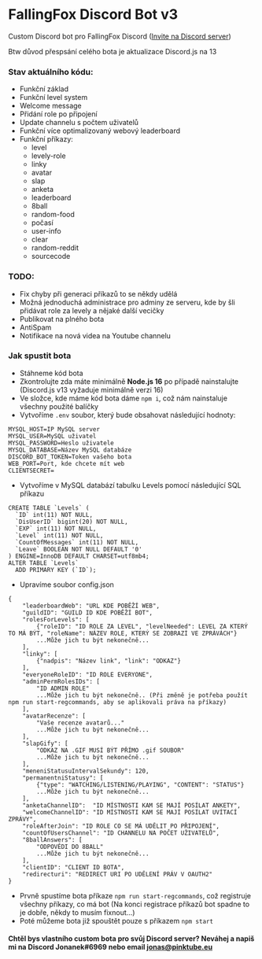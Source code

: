 # FallingFox Discord Bot v3

Custom Discord bot pro FallingFox Discord ([Invite na Discord server](https://invite.gg/fallingfox))

Btw důvod přespsání celého bota je aktualizace Discord.js na 13

### Stav aktuálního kódu:
* Funkční základ
* Funkční level system 
* Welcome message
* Přidání role po připojení
* Update channelu s počtem uživatelů
* Funkční více optimalizovaný webový leaderboard
* Funkční příkazy:
    * level
    * levely-role
    * linky
    * avatar
    * slap
    * anketa 
    * leaderboard
    * 8ball
    * random-food
    * počasí
    * user-info
    * clear
    * random-reddit
    * sourcecode

### TODO: 
* Fix chyby při generaci příkazů to se někdy udělá
* Možná jednoduchá administrace pro adminy ze serveru, kde by šli přidávat role za levely a nějaké další vecičky
* Publikovat na plného bota
* AntiSpam
* Notifikace na nová videa na Youtube channelu


### Jak spustit bota
* Stáhneme kód bota 
* Zkontrolujte zda máte minimálně **Node.js 16** po případě nainstalujte (Discord.js v13 vyžaduje minimálně verzi 16)
* Ve složce, kde máme kód bota dáme `npm i`, což nám nainstaluje všechny použité balíčky
* Vytvoříme `.env` soubor, který bude obsahovat následující hodnoty:

```
MYSQL_HOST=IP MySQL server
MYSQL_USER=MySQL uživatel
MYSQL_PASSWORD=Heslo uživatele
MYSQL_DATABASE=Název MySQL databáze
DISCORD_BOT_TOKEN=Token vašeho bota
WEB_PORT=Port, kde chcete mít web
CLIENTSECRET=
```
* Vytvoříme v MySQL databází tabulku Levels pomocí následující SQL příkazu
```
CREATE TABLE `Levels` (
  `ID` int(11) NOT NULL,
  `DisUserID` bigint(20) NOT NULL,
  `EXP` int(11) NOT NULL,
  `Level` int(11) NOT NULL,
  `CountOfMessages` int(11) NOT NULL,
  `Leave` BOOLEAN NOT NULL DEFAULT '0'
) ENGINE=InnoDB DEFAULT CHARSET=utf8mb4;
ALTER TABLE `Levels`
  ADD PRIMARY KEY (`ID`);
```
* Upravíme soubor config.json
```
{
    "leaderboardWeb": "URL KDE POBĚŽÍ WEB",
    "guildID": "GUILD ID KDE POBĚŽÍ BOT",
    "rolesForLevels": [
        {"roleID": "ID ROLE ZA LEVEL", "levelNeeded": LEVEL ZA KTERÝ TO MÁ BÝT, "roleName": NÁZEV ROLE, KTERÝ SE ZOBRAZÍ VE ZPRÁVÁCH"}
        ...Může jich tu být nekonečně...
    ],
    "linky": [
        {"nadpis": "Název link", "link": "ODKAZ"}
    ],
    "everyoneRoleID": "ID ROLE EVERYONE",
    "adminPermRolesIDs": [
        "ID ADMIN ROLE"
        ...Může jich tu být nekonečně.. (Při změně je potřeba použít npm run start-regcommands, aby se aplikovali práva na příkazy)
    ],
    "avatarRecenze": [
        "Vaše recenze avatarů..."
        ...Může jich tu být nekonečně...
    ],
    "slapGify": [
        "ODKAZ NA .GIF MUSÍ BÝT PŘÍMO .gif SOUBOR"
        ...Může jich tu být nekonečně...
    ],
    "meneniStatusuIntervalSekundy": 120,
    "permanentniStatusy": [
        {"type": "WATCHING/LISTENING/PLAYING", "CONTENT": "STATUS"}
        ...Může jich tu být nekonečně...
    ],
    "anketaChannelID":  "ID MÍSTNOSTI KAM SE MAJÍ POSÍLAT ANKETY",
    "welcomeChannelID": "ID MÍSTNOSTI KAM SE MAJÍ POSÍLAT UVÍTACÍ ZPRÁVY",
    "roleAfterJoin": "ID ROLE CO SE MÁ UDĚLIT PO PŘIPOJENÍ",
    "countOfUsersChannel": "ID CHANNELU NA POČET UŽIVATELŮ",
    "8ballAnswers": [
        "ODPOVĚDI DO 8BALL"
        ...Může jich tu být nekonečně...
    ],
    "clientID": "CLIENT ID BOTA",
    "redirecturi": "REDIRECT URI PO UDĚLENÍ PRÁV V OAUTH2"
}
```
* Prvně spustíme bota příkaze `npm run start-regcommands`, což registruje všechny příkazy, co má bot (Na konci registrace příkazů bot spadne to je dobře, někdy to musím fixnout...)
* Poté můžeme bota již spouštět pouze s příkazem `npm start`

#### Chtěl bys vlastního custom bota pro svůj Discord server? Neváhej a napiš mi na Discord Jonanek#6969 nebo email jonas@pinktube.eu
